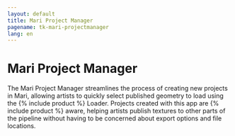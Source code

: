 ```yaml
---
layout: default
title: Mari Project Manager
pagename: tk-mari-projectmanager
lang: en
---
```


# Mari Project Manager

The Mari Project Manager streamlines the process of creating new projects in Mari, allowing artists to quickly select published geometry to load using the {% include product %} Loader. Projects created with this app are {% include product %} aware, helping artists publish textures to other parts of the pipeline without having to be concerned about export options and file locations.

